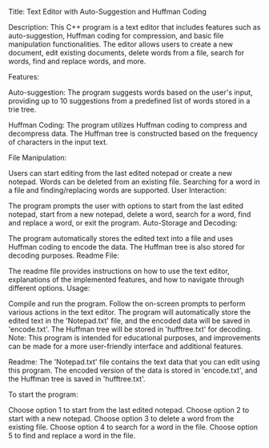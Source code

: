 Title: Text Editor with Auto-Suggestion and Huffman Coding

Description:
This C++ program is a text editor that includes features such as auto-suggestion, Huffman coding for compression, and basic file manipulation functionalities. The editor allows users to create a new document, edit existing documents, delete words from a file, search for words, find and replace words, and more.

Features:

Auto-suggestion: The program suggests words based on the user's input, providing up to 10 suggestions from a predefined list of words stored in a trie tree.

Huffman Coding: The program utilizes Huffman coding to compress and decompress data. The Huffman tree is constructed based on the frequency of characters in the input text.

File Manipulation:

Users can start editing from the last edited notepad or create a new notepad.
Words can be deleted from an existing file.
Searching for a word in a file and finding/replacing words are supported.
User Interaction:

The program prompts the user with options to start from the last edited notepad, start from a new notepad, delete a word, search for a word, find and replace a word, or exit the program.
Auto-Storage and Decoding:

The program automatically stores the edited text into a file and uses Huffman coding to encode the data. The Huffman tree is also stored for decoding purposes.
Readme File:

The readme file provides instructions on how to use the text editor, explanations of the implemented features, and how to navigate through different options.
Usage:

Compile and run the program.
Follow the on-screen prompts to perform various actions in the text editor.
The program will automatically store the edited text in the 'Notepad.txt' file, and the encoded data will be saved in 'encode.txt'.
The Huffman tree will be stored in 'hufftree.txt' for decoding.
Note: This program is intended for educational purposes, and improvements can be made for a more user-friendly interface and additional features.

Readme:
The 'Notepad.txt' file contains the text data that you can edit using this program. The encoded version of the data is stored in 'encode.txt', and the Huffman tree is saved in 'hufftree.txt'.

To start the program:

Choose option 1 to start from the last edited notepad.
Choose option 2 to start with a new notepad.
Choose option 3 to delete a word from the existing file.
Choose option 4 to search for a word in the file.
Choose option 5 to find and replace a word in the file.
